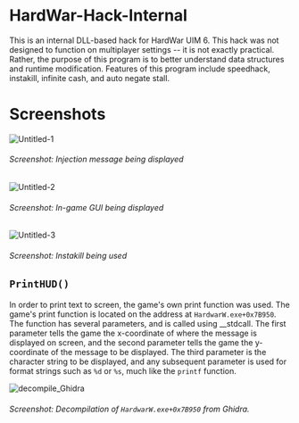 # HardWar-Hack-Internal
This is an internal DLL-based hack for HardWar UIM 6. This hack was not designed to function on multiplayer settings -- it is not exactly practical.
Rather, the purpose of this program is to better understand data structures and runtime modification. Features of this program include speedhack, instakill,
infinite cash, and auto negate stall.

# Screenshots

![Untitled-1](https://user-images.githubusercontent.com/95890436/199563029-f83fc664-7525-4404-b12c-a11a9975d286.png)
###### Screenshot: Injection message being displayed


![Untitled-2](https://user-images.githubusercontent.com/95890436/199563045-9dfcf148-777f-42af-acaa-835b398c93fc.png)
###### Screenshot: In-game GUI being displayed


![Untitled-3](https://user-images.githubusercontent.com/95890436/199563052-2c2d43d2-bb58-43f4-b4ee-4394405f0917.png)
###### Screenshot: Instakill being used

## ```PrintHUD()```
In order to print text to screen, the game's own print function was used. The game's print function is located on the
address at ```HardwarW.exe+0x7B950```. The function has several parameters, and is called using __stdcall. The first
parameter tells the game the x-coordinate of where the message is displayed on screen, and the second parameter
tells the game the y-coordinate of the message to be displayed. The third parameter is the character string to be
displayed, and any subsequent parameter is used for format strings such as ```%d``` or ```%s```, much like the ```printf```
function.


![decompile_Ghidra](https://user-images.githubusercontent.com/95890436/199567782-8e0e8a98-9f95-4939-8d2c-02d3c89db384.PNG)
###### Screenshot: Decompilation of ```HardwarW.exe+0x7B950``` from Ghidra.
